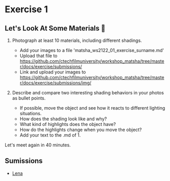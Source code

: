 # Exercise 1

## Let's Look At Some Materials  🔎

1. Photograph at least 10 materials, including different shadings.
    * Add your images to a file 'matsha_ws2122_01_exercise_surname.md'
    * Upload that file to https://github.com/ctechfilmuniversity/workshop_matsha/tree/master/docs/exercise/submissions/
    * Link and upload your images to https://github.com/ctechfilmuniversity/workshop_matsha/tree/master/docs/exercise/submissions/img/

2. Describe and compare two interesting shading behaviors in your photos as bullet points.
    * If possible, move the object and see how it reacts to different lighting situations. 
    * How does the shading look like and why?
    * What kind of highlights does the object have?
    * How do the highlights change when you move the object?
    * Add your text to the .md of 1.


Let's meet again in 40 minutes.


## Sumissions

* [Lena](submissions/matsha_ws2122_01_exercise_gieseke.md)

